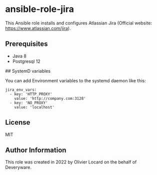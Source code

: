 # ansible-role-jira
This Ansible role installs and configures Atlassian Jira (Official website: https://www.atlassian.com/jira).

## Prerequisites

* Java 8
* Postgresql 12

## SystemD variables

You can add Environment variables to the systemd daemon like this:

    jira_env_vars:
      - key: 'HTTP_PROXY'
        value: 'http://company.com:3128'
      - key: 'NO_PROXY'
        value: 'localhost'

## License

MIT

## Author Information

This role was created in 2022 by Olivier Locard on the behalf of Deveryware.
  
